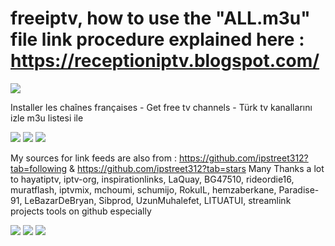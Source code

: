 # freeiptv, how to use the "ALL.m3u" file link procedure explained here : https://receptioniptv.blogspot.com/

<img src="https://i.ibb.co/X4KwD4P/Groupgithub.jpg">

Installer les chaînes françaises - Get free tv channels - Türk tv kanallarını izle m3u listesi ile

<img src="http://i.ibb.co/19nnp7n/Screenshot-20220929-084632.png">

<img src="http://i.ibb.co/RTgmmSd/1gen1.png">

<img src="http://i.ibb.co/PGHHzN9/Screenshot-20221116-080112.png">

My sources for link feeds are also from : https://github.com/ipstreet312?tab=following & https://github.com/ipstreet312?tab=stars
Many Thanks a lot to hayatiptv, iptv-org, inspirationlinks, LaQuay, BG47510, rideordie16, muratflash, iptvmix, mchoumi, schumijo, RokuIL, hemzaberkane, Paradise-91, LeBazarDeBryan, Sibprod, UzunMuhalefet, LITUATUI, streamlink projects tools on github especially

<img src="https://i.ibb.co/566zZTz/power240205.jpg">

<img src="https://i.ibb.co/fMdnbfk/deluxe240205.jpg">

<img src="https://i.ibb.co/bPbpR36/france240205.jpg">
